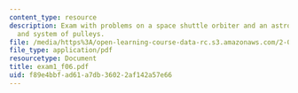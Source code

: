 ```yaml
---
content_type: resource
description: Exam with problems on a space shuttle orbiter and an astronaut, L-shape,
  and system of pulleys.
file: /media/https%3A/open-learning-course-data-rc.s3.amazonaws.com/2-003j-dynamics-and-control-i-fall-2007/f89e4bbfad61a7db36022af142a57e66_exam1_f06.pdf
file_type: application/pdf
resourcetype: Document
title: exam1_f06.pdf
uid: f89e4bbf-ad61-a7db-3602-2af142a57e66
---
```

